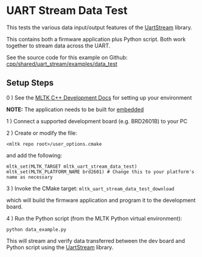 # UART Stream Data Test

This tests the various data input/output features of the [UartStream](https://siliconlabs.github.io/mltk/docs/python_api/utils/uart_stream/index.html) library.

This contains both a firmware application plus Python script.
Both work together to stream data across the UART.


See the source code for this example on Github: [cpp/shared/uart_stream/examples/data_test](https://github.com/siliconlabs/mltk/blob/master/cpp/shared/uart_stream/examples/data_test)

## Setup Steps


0 ) See the [MLTK C++ Development Docs](https://siliconlabs.github.io/mltk/docs/cpp_development/index.html) for setting up your environment

__NOTE:__ The application needs to be built for [embedded](https://siliconlabs.github.io/mltk/docs/cpp_development/vscode.html#build-for-embedded)

1 ) Connect a supported development board (e.g. BRD2601B) to your PC

2 ) Create or modify the file:

```
<mltk repo root>/user_options.cmake
```

and add the following:

```
mltk_set(MLTK_TARGET mltk_uart_stream_data_test)
mltk_set(MLTK_PLATFORM_NAME brd2601) # Change this to your platform's name as necessary
```

3 ) Invoke the CMake target: `mltk_uart_stream_data_test_download`

which will build the firmware application and program it to the development board.


4 ) Run the Python script (from the MLTK Python virtual environment):

```
python data_example.py
```

This will stream and verify data transferred between the dev board and Python script
using the [UartStream](https://siliconlabs.github.io/mltk/docs/python_api/utils/uart_stream/index.html) library.